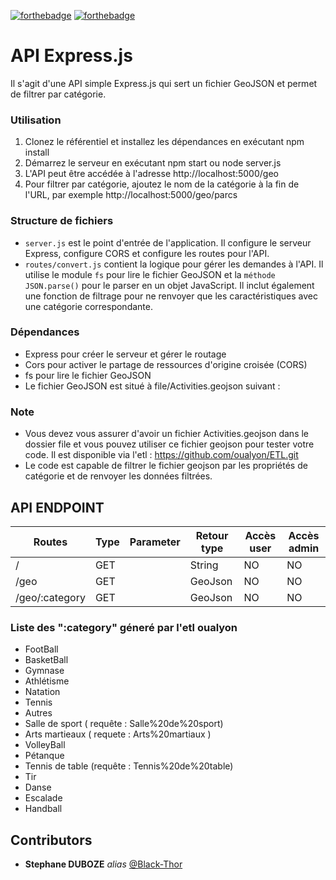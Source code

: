 
[![forthebadge](https://forthebadge.com/images/badges/made-with-javascript.svg)](https://forthebadge.com) 
[![forthebadge](https://forthebadge.com/images/badges/uses-git.svg)](https://forthebadge.com)

# API Express.js

Il s'agit d'une API simple Express.js qui sert un fichier GeoJSON et permet de filtrer par catégorie.

### Utilisation
1. Clonez le référentiel et installez les dépendances en exécutant npm install
2. Démarrez le serveur en exécutant npm start ou node server.js
3. L'API peut être accédée à l'adresse http://localhost:5000/geo
4. Pour filtrer par catégorie, ajoutez le nom de la catégorie à la fin de l'URL, par exemple http://localhost:5000/geo/parcs

### Structure de fichiers

* `server.js` est le point d'entrée de l'application. Il configure le serveur Express, configure CORS et configure les routes pour l'API.
* `routes/convert.js` contient la logique pour gérer les demandes à l'API. Il utilise le module `fs` pour lire le fichier GeoJSON et la `méthode JSON.parse()` pour le parser en un objet JavaScript. Il inclut également une fonction de filtrage pour ne renvoyer que les caractéristiques avec une catégorie correspondante.
### Dépendances

* Express pour créer le serveur et gérer le routage
* Cors pour activer le partage de ressources d'origine croisée (CORS)
* fs pour lire le fichier GeoJSON
* Le fichier GeoJSON est situé à file/Activities.geojson suivant : 

### Note

* Vous devez vous assurer d'avoir un fichier Activities.geojson dans le dossier file et vous pouvez utiliser ce fichier geojson pour tester votre code. Il est disponible via l'etl : https://github.com/oualyon/ETL.git
* Le code est capable de filtrer le fichier geojson par les propriétés de catégorie et de renvoyer les données filtrées.

## API ENDPOINT
| Routes                   | Type   | Parameter                                                      | Retour type | Accès user | Accès admin |
| ------------------------ | ------ | -------------------------------------------------------------- | ----------- | ---------- | ----------- |
| /                        | GET    |                                                                |   String    | NO         | NO          |
| /geo                     | GET    |                                                                |   GeoJson   | NO         | NO          |
| /geo/:category           | GET    |                                                                |   GeoJson   | NO         | NO          |

### Liste des ":category" géneré par l'etl oualyon
* FootBall
* BasketBall
* Gymnase
* Athlétisme
* Natation
* Tennis 
* Autres 
* Salle de sport ( requête : Salle%20de%20sport)
* Arts martieaux ( requete : Arts%20martiaux ) 
* VolleyBall
* Pétanque
* Tennis de table (requête : Tennis%20de%20table)
* Tir
* Danse
* Escalade
* Handball

## Contributors 

* **Stephane DUBOZE** _alias_ [@Black-Thor](https://github.com/Black-Thor)